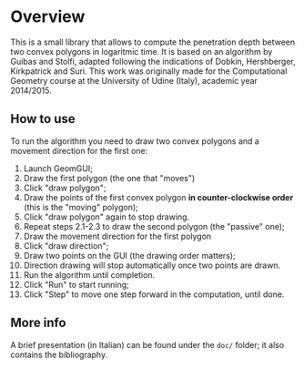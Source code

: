 # Overview

This is a small library that allows to compute the penetration depth between two convex polygons in logaritmic time. It is based on an algorithm by Guibas and Stolfi, adapted following the indications of Dobkin, Hershberger, Kirkpatrick and Suri. This work was originally made for the Computational Geometry course at the University of Udine (Italy), academic year 2014/2015.

## How to use

To run the algorithm you need to draw two convex polygons and a movement direction for the first one:

1. Launch GeomGUI;
2. Draw the first polygon (the one that "moves")
  1. Click "draw polygon";
  2. Draw the points of the first convex polygon **in counter-clockwise order** (this is the "moving" polygon);
  3. Click "draw polygon" again to stop drawing.
3. Repeat steps 2.1-2.3 to draw the second polygon (the "passive" one);
4. Draw the movement direction for the first polygon
  1. Click "draw direction";
  2. Draw two points on the GUI (the drawing order matters);
  3. Direction drawing will stop automatically once two points are drawn.
5. Run the algorithm until completion.
  1. Click "Run" to start running;
  2. Click "Step" to move one step forward in the computation, until done.
  
  
## More info

A brief presentation (in Italian) can be found under the `doc/` folder; it also contains the bibliography.
